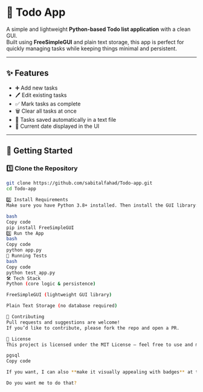 # 📝 Todo App

A simple and lightweight **Python-based Todo list application** with a clean GUI.  
Built using **FreeSimpleGUI** and plain text storage, this app is perfect for quickly managing tasks while keeping things minimal and persistent.

---

## ✨ Features

- ➕ Add new tasks  
- 🖊️ Edit existing tasks  
- ✅ Mark tasks as complete  
- 🗑️ Clear all tasks at once  
- 💾 Tasks saved automatically in a text file  
- 📅 Current date displayed in the UI  

---

## 🚀 Getting Started

### 1️⃣ Clone the Repository
```bash
git clone https://github.com/sabitalfahad/Todo-app.git
cd Todo-app

2️⃣ Install Requirements
Make sure you have Python 3.8+ installed. Then install the GUI library:

bash
Copy code
pip install FreeSimpleGUI
3️⃣ Run the App
bash
Copy code
python app.py
🧪 Running Tests
bash
Copy code
python test_app.py
🛠️ Tech Stack
Python (core logic & persistence)

FreeSimpleGUI (lightweight GUI library)

Plain Text Storage (no database required)

🤝 Contributing
Pull requests and suggestions are welcome!
If you’d like to contribute, please fork the repo and open a PR.

📜 License
This project is licensed under the MIT License – feel free to use and modify it.

pgsql
Copy code

If you want, I can also **make it visually appealing with badges** at the top for Python version, license, and GitHub stars. This gives a more “professional GitHub” feel.  

Do you want me to do that?
